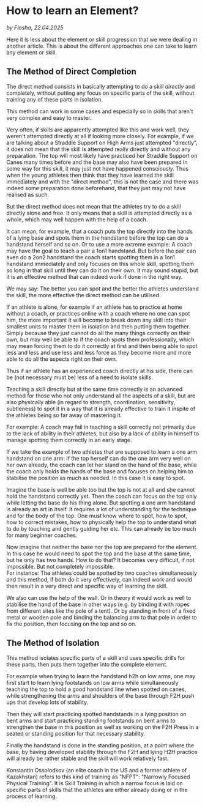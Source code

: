 # How to learn an Element?

*by Flosha, 22.04.2025*

Here it is less about the element or skill progression that we were dealing in another article. This is about the different approaches one can take to learn any element or skill. 


## The Method of Direct Completion

The direct method consists in basically attempting to do a skill *directly* and completely, without putting any focus on specific parts of the skill, without training any of these parts in isolation. 

This method can work in some cases and especially so in skills that aren't very complex and easy to master. 

Very often, if skills are apparently attempted like this and work well, they weren't attempted directly at all if looking more closely. For example, if we are talking about a Straddle Support on High Arms just attempted "directly", it does not mean that the skill is attempted really directly and without any preparation. The top will most likely have practiced her Straddle Support on Canes many times before and the base may also have been prepared in some way for this skill, it may just not have happened consciously. Thus when the young athletes then think that they have learned the skill immediately and with the "direct method", this is not the case and there was indeed some preparation done beforehand, that they just may not have realised as such. 

But the direct method does not mean that the athletes try to do a skill directly alone and free. It only means that a skill is attempted directly as a whole, which may well happen with the help of a coach. 

It can mean, for example, that a coach puts the top directly into the hands of a lying base and spots them in the handstand before the top can do a handstand herself and so on. Or to use a more extreme example: A coach may have the goal to teach a pair a 1on1 handstand. But before the pair can even do a 2on2 handstand the coach starts spotting them in a 1on1 handstand immediately and only focuses on this whole skill, spotting them so long in that skill until they can do it on their own. It may sound stupid, but it is an effective method that can indeed work if done in the right way. 

We may say: The better you can spot and the better the athletes understand the skill, the more effective the direct method can be utilised. 

If an athlete is alone, for example if an athlete has to practice at home without a coach, or practices online with a coach where no one can spot him, the more important it will become to break down any skill into their smallest units to master them in isolation and then putting them together. Simply because they just cannot do all the many things correctly on their own, but may well be able to if the coach spots them professionally, which may mean forcing them to do it correctly at first and then being able to spot less and less and use less and less force as they become more and more able to do all the aspects right on their own. 

Thus if an athlete has an experienced coach directly at his side, there can be (not necessary must be) less of a need to isolate skills. 

Teaching a skill directly but at the same time correctly is an advanced method for those who not only understand all the aspects of a skill, but are also physically able (in regard to strength, coordination, sensitivity, subtleness) to spot it in a way that it is already effective to train it inspite of the athletes being so far away of mastering it. 

For example: A coach may fail in teaching a skill correctly not primarily due to the lack of ability in their athletes, but also by a lack of ability in himself to manage spotting them correctly in an early stage.

If we take the example of two athletes that are supposed to learn a one arm handstand on one arm: If the top herself can do the one arm very well on her own already, the coach can let her stand on the hand of the base, while the coach only holds the hands of the base and focuses on helping him to stabilise the position as much as needed. In this case it is easy to spot.

Imagine the base is well be able too but the top is not at all and she cannot hold the handstand correctly yet. Then the coach can focus on the top only while letting the base do his thing alone. But spotting a one arm handstand is already an art in itself. It requires a lot of understanding for the technique and for the body of the top. One must know where to spot, how to spot, how to correct mistakes, how to physically help the top to understand what to do by touching and gently guiding her etc. This can already be too much for many beginner coaches. 

Now imagine that neither the base nor the top are prepared for the element. In this case he would need to spot the top and the base at the same time, but he only has two hands. How to do that? It becomes very difficult, if not impossible. But not completely impossible.  
For instance: The athletes could be spotted by two coaches simultaneously and this method, if both do it very effectively, can indeed work and would then result in a very direct and specific way of learning the skill.

We also can use the help of the wall. Or in theory it would work as well to stabilise the hand of the base in other ways (e.g. by binding it with ropes from different sites like the pole of a tent). Or by standing in front of a fixed metal or wooden pole and binding the balancing arm to that pole in order to fix the position, then focusing on the top and so on. 


## The Method of Isolation

This method isolates specific parts of a skill and uses specific drills for these parts, then puts them together into the complete element. 

For example when trying to learn the handstand h2h on low arms, one may first start to learn lying footstands on low arms while simultaneously teaching the top to hold a good handstand line when spotted on canes, while strengthening the arms and shoulders of the base through F2H push ups that develop lots of stability. 

Then they will start practicing spotted handstands in a lying position on bent arms and start practicing standing footstands on bent arms to strengthen the base in this position as well as working on the F2H Press in a seated or standing position for that necessary stability. 

Finally the handstand is done in the standing position, at a point where the base, by having developed stability through the F2H and lying H2H practice will already be rather stable and the skill will work relatively fast. 

Konstantin Ossolodkov (an elite coach in the US and a former athlete of Kazakhstan) refers to this kind of training as "NFPT": "Narrowly Focused Physical Training". It is Skill Training in which a narrow focus is laid on specific parts of skills that the athletes are either already doing or in the process of learning.





